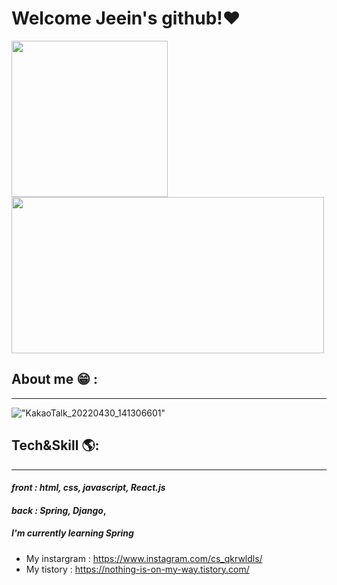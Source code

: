 # Welcome Jeein's github!❤ 
<img src="https://user-images.githubusercontent.com/96341808/166091306-464b1675-5870-43d9-9cef-c817239fdf81.gif" width="250" height="250"/>
<img src="https://github-readme-stats.vercel.app/api?username=jeein2222&show_icons=true&theme=radical" width="500" height="250" />
  


<!-- ![Jeein's GitHub stats](https://github-readme-stats.vercel.app/api?username=jeein2222&show_icons=true&theme=radical) -->


## About me 😁 :
_______
!["KakaoTalk_20220430_141306601"](https://user-images.githubusercontent.com/96341808/166092219-2d6fe811-84f5-456a-bec7-0667150ae402.png)

## Tech&Skill 🌎:
______
#### *front : html, css, javascript, React.js*
#### *back : Spring, Django*,
##### I'm currently learning Spring

- My instargram : https://www.instagram.com/cs_qkrwldls/
- My tistory : https://nothing-is-on-my-way.tistory.com/
